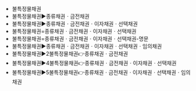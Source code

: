 - 불특정물채권
- 불특정물채권▶️종류채권ㆍ금전채권
- 불특정물채권▶️종류채권ㆍ금전채권ㆍ이자채권ㆍ선택채권
- 불특정물채권=종류채권ㆍ금전채권ㆍ이자채권ㆍ선택채권
- 불특정물채권=종류채권ㆍ금전채권ㆍ이자채권ㆍ선택채권-명문
- 불특정물채권▶️종류채권ㆍ금전채권ㆍ이자채권ㆍ선택채권ㆍ임의채권
- 불특정물채권▶️2불특정물채권👉종류채권ㆍ금전채권
- 불특정물채권▶️4불특정물채권👉종류채권ㆍ금전채권ㆍ이자채권ㆍ선택채권
- 불특정물채권▶️5불특정물채권👉종류채권ㆍ금전채권ㆍ이자채권ㆍ선택채권ㆍ임의채권
